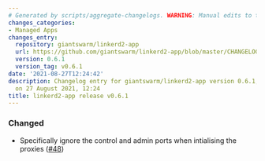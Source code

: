 ```yaml
---
# Generated by scripts/aggregate-changelogs. WARNING: Manual edits to this files will be overwritten.
changes_categories:
- Managed Apps
changes_entry:
  repository: giantswarm/linkerd2-app
  url: https://github.com/giantswarm/linkerd2-app/blob/master/CHANGELOG.md#061---2021-08-27
  version: 0.6.1
  version_tag: v0.6.1
date: '2021-08-27T12:24:42'
description: Changelog entry for giantswarm/linkerd2-app version 0.6.1, published
  on 27 August 2021, 12:24
title: linkerd2-app release v0.6.1
---
```


### Changed
- Specifically ignore the control and admin ports when intialising the proxies ([#48](https://github.com/giantswarm/linkerd2-app/pull/48))
